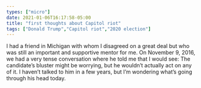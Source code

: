 ```yaml
---
types: ["micro"]
date: 2021-01-06T16:17:58-05:00
title: "first thoughts about Capitol riot"
tags: ["Donald Trump","Capitol riot","2020 election"]
---
```

I had a friend in Michigan with whom I disagreed on a great deal but who was still an important and supportive mentor for me. On November 9, 2016, we had a very tense conversation where he told me that I would see: The candidate’s bluster might be worrying, but he wouldn’t actually act on any of it. I haven’t talked to him in a few years, but I’m wondering what’s going through his head today.
